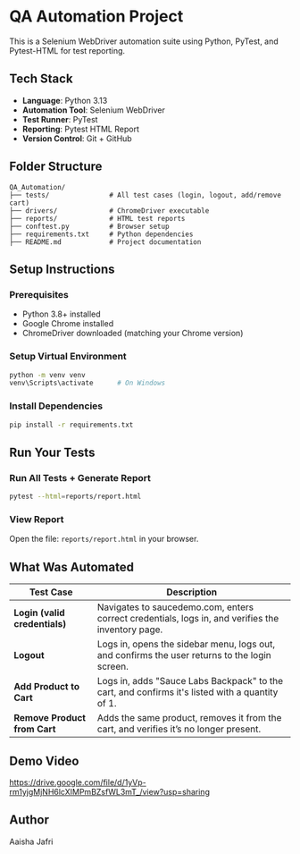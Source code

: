 # QA Automation Project

This is a Selenium WebDriver automation suite using Python, PyTest, and Pytest-HTML for test reporting.

##  Tech Stack

- **Language**: Python 3.13  
- **Automation Tool**: Selenium WebDriver  
- **Test Runner**: PyTest  
- **Reporting**: Pytest HTML Report  
- **Version Control**: Git + GitHub  

## Folder Structure

```
QA_Automation/
├── tests/               # All test cases (login, logout, add/remove cart)
├── drivers/             # ChromeDriver executable
├── reports/             # HTML test reports
├── conftest.py          # Browser setup
├── requirements.txt     # Python dependencies
├── README.md            # Project documentation
```

## Setup Instructions

### Prerequisites

- Python 3.8+ installed
- Google Chrome installed
- ChromeDriver downloaded (matching your Chrome version)

### Setup Virtual Environment

```bash
python -m venv venv
venv\Scripts\activate      # On Windows
```

###  Install Dependencies

```bash
pip install -r requirements.txt
```

## Run Your Tests

### Run All Tests + Generate Report
```bash
pytest --html=reports/report.html
```

### View Report
Open the file: `reports/report.html` in your browser.

## What Was Automated

| Test Case             | Description |
|-----------------------|-------------|
| **Login (valid credentials)** | Navigates to saucedemo.com, enters correct credentials, logs in, and verifies the inventory page. |
| **Logout** | Logs in, opens the sidebar menu, logs out, and confirms the user returns to the login screen. |
| **Add Product to Cart** | Logs in, adds "Sauce Labs Backpack" to the cart, and confirms it's listed with a quantity of 1. |
| **Remove Product from Cart** | Adds the same product, removes it from the cart, and verifies it’s no longer present. |

## Demo Video

https://drive.google.com/file/d/1yVp-rm1yjgMjNH6lcXIMPmBZsfWL3mT_/view?usp=sharing

## Author

Aaisha Jafri
